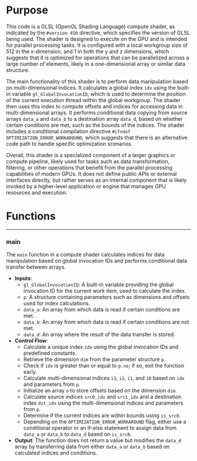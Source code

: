 # Purpose
This code is a GLSL (OpenGL Shading Language) compute shader, as indicated by the `#version 450` directive, which specifies the version of GLSL being used. The shader is designed to execute on the GPU and is intended for parallel processing tasks. It is configured with a local workgroup size of 512 in the x-dimension, and 1 in both the y and z dimensions, which suggests that it is optimized for operations that can be parallelized across a large number of elements, likely in a one-dimensional array or similar data structure.

The main functionality of this shader is to perform data manipulation based on multi-dimensional indices. It calculates a global index `idx` using the built-in variable `gl_GlobalInvocationID`, which is used to determine the position of the current execution thread within the global workgroup. The shader then uses this index to compute offsets and indices for accessing data in multi-dimensional arrays. It performs conditional data copying from source arrays `data_a` and `data_b` to a destination array `data_d`, based on whether certain conditions are met, such as the bounds of the indices. The shader includes a conditional compilation directive `#ifndef OPTIMIZATION_ERROR_WORKAROUND`, which suggests that there is an alternative code path to handle specific optimization scenarios.

Overall, this shader is a specialized component of a larger graphics or compute pipeline, likely used for tasks such as data transformation, filtering, or other operations that benefit from the parallel processing capabilities of modern GPUs. It does not define public APIs or external interfaces directly, but rather serves as an internal component that is likely invoked by a higher-level application or engine that manages GPU resources and execution.
# Functions

---
### main
The `main` function in a compute shader calculates indices for data manipulation based on global invocation IDs and performs conditional data transfer between arrays.
- **Inputs**:
    - `gl_GlobalInvocationID`: A built-in variable providing the global invocation ID for the current work item, used to calculate the index.
    - `p`: A structure containing parameters such as dimensions and offsets used for index calculations.
    - `data_a`: An array from which data is read if certain conditions are met.
    - `data_b`: An array from which data is read if certain conditions are not met.
    - `data_d`: An array where the result of the data transfer is stored.
- **Control Flow**:
    - Calculate a unique index `idx` using the global invocation IDs and predefined constants.
    - Retrieve the dimension `dim` from the parameter structure `p`.
    - Check if `idx` is greater than or equal to `p.ne`; if so, exit the function early.
    - Calculate multi-dimensional indices `i3`, `i2`, `i1`, and `i0` based on `idx` and parameters from `p`.
    - Initialize an array `o` to store offsets based on the dimension `dim`.
    - Calculate source indices `src0_idx` and `src1_idx` and a destination index `dst_idx` using the multi-dimensional indices and parameters from `p`.
    - Determine if the current indices are within bounds using `is_src0`.
    - Depending on the `OPTIMIZATION_ERROR_WORKAROUND` flag, either use a conditional operator or an if-else statement to assign data from `data_a` or `data_b` to `data_d` based on `is_src0`.
- **Output**: The function does not return a value but modifies the `data_d` array by transferring data from either `data_a` or `data_b` based on calculated indices and conditions.


